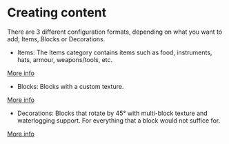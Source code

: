 # Creating content

There are 3 different configuration formats, depending on what you want to add;
Items, Blocks or Decorations.

- Items:
The Items category contains items such as food, instruments, hats, armour, weapons/tools, etc.

[More info](items.md)

- Blocks:
Blocks with a custom texture.

[More info](blocks.md)

- Decorations:
Blocks that rotate by 45° with multi-block texture and waterlogging support.
For everything that a block would not suffice for.

[More info](decorations.md)
